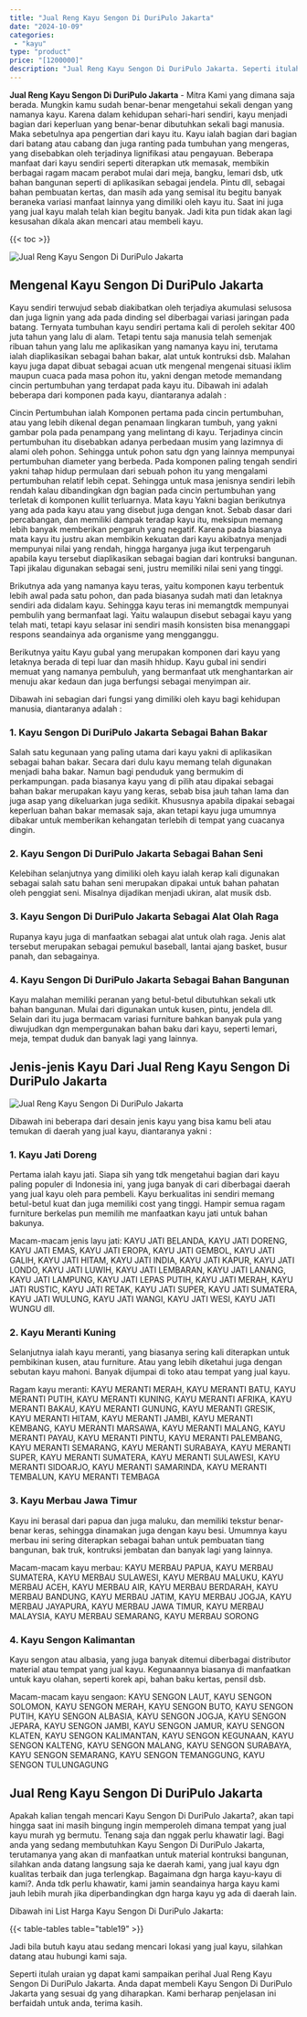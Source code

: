 ```yaml
---
title: "Jual Reng Kayu Sengon Di DuriPulo Jakarta"
date: "2024-10-09"
categories:
 - "kayu"
type: "product"
price: "[1200000]"
description: "Jual Reng Kayu Sengon Di DuriPulo Jakarta. Seperti itulah uraian yg dapat kami sampaikan perihal Jual Reng Kayu Sengon Di DuriPulo Jakarta. Anda dapat membel..."
---
```


**Jual Reng Kayu Sengon Di DuriPulo Jakarta** - Mitra Kami yang dimana saja berada. Mungkin kamu sudah benar-benar mengetahui sekali dengan yang namanya kayu. Karena dalam kehidupan sehari-hari sendiri, kayu menjadi bagian dari keperluan yang benar-benar dibutuhkan sekali bagi manusia. Maka sebetulnya apa pengertian dari kayu itu. Kayu ialah bagian dari bagian dari batang atau cabang dan juga ranting pada tumbuhan yang mengeras, yang disebabkan oleh terjadinya lignifikasi atau pengayuan. Beberapa manfaat dari kayu sendiri seperti diterapkan utk memasak, membikin berbagai ragam macam perabot mulai dari meja, bangku, lemari dsb, utk bahan bangunan seperti di aplikasikan sebagai jendela. Pintu dll, sebagai bahan pembuatan kertas, dan masih ada yang semisal itu begitu banyak beraneka variasi manfaat lainnya yang dimiliki oleh kayu itu. Saat ini juga yang jual kayu malah telah kian begitu banyak. Jadi kita pun tidak akan lagi kesusahan dikala akan mencari atau membeli kayu.

{{< toc >}}

![Jual Reng Kayu Sengon Di DuriPulo Jakarta](/images/kayu/kayu20.jpg)

## Mengenal Kayu Sengon Di DuriPulo Jakarta

Kayu sendiri terwujud sebab diakibatkan oleh terjadiya akumulasi selusosa dan juga lignin yang ada pada dinding sel diberbagai variasi jaringan pada batang. Ternyata tumbuhan kayu sendiri pertama kali di peroleh sekitar 400 juta tahun yang lalu di alam. Tetapi tentu saja manusia telah semenjak ribuan tahun yang lalu me aplikasikan yang namanya kayu ini, terutama ialah diaplikasikan sebagai bahan bakar, alat untuk kontruksi dsb. Malahan kayu juga dapat dibuat sebagai acuan utk mengenal mengenai situasi iklim maupun cuaca pada masa pohon itu, yakni dengan metode memandang cincin pertumbuhan yang terdapat pada kayu itu. Dibawah ini adalah beberapa dari komponen pada kayu, diantaranya adalah :

Cincin Pertumbuhan ialah Komponen pertama pada cincin pertumbuhan, atau yang lebih dikenal degan penamaan lingkaran tumbuh, yang yakni gambar pola pada penampang yang melintang di kayu. Terjadinya cincin pertumbuhan itu disebabkan adanya perbedaan musim yang lazimnya di alami oleh pohon. Sehingga untuk pohon satu dgn yang lainnya mempunyai pertumbuhan diameter yang berbeda. Pada komponen paling tengah sendiri yakni tahap hidup permulaan dari sebuah pohon itu yang mengalami pertumbuhan relatif lebih cepat. Sehingga untuk masa jenisnya sendiri lebih rendah kalau dibandingkan dgn bagian pada cincin pertumbuhan yang terletak di komponen kullit terluarnya. Mata kayu Yakni bagian berikutnya yang ada pada kayu atau yang disebut juga dengan knot. Sebab dasar dari percabangan, dan memiliki dampak teradap kayu itu, meksipun memang lebih banyak memberikan pengaruh yang negatif. Karena pada biasanya mata kayu itu justru akan membikin kekuatan dari kayu akibatnya menjadi mempunyai nilai yang rendah, hingga harganya juga ikut terpengaruh apabila kayu tersebut diaplikasikan sebagai bagian dari kontruksi bangunan. Tapi jikalau digunakan sebagai seni, justru memiliki nilai seni yang tinggi.

Brikutnya ada yang namanya kayu teras, yaitu komponen kayu terbentuk lebih awal pada satu pohon, dan pada biasanya sudah mati dan letaknya sendiri ada didalam kayu. Sehingga kayu teras ini memangtdk mempunyai pembulih yang bermanfaat lagi. Yaitu walaupun disebut sebagai kayu yang telah mati, tetapi kayu selasar ini sendiri masih konsisten bisa menanggapi respons seandainya ada organisme yang mengganggu.

Berikutnya yaitu Kayu gubal yang merupakan komponen dari kayu yang letaknya berada di tepi luar dan masih hhidup. Kayu gubal ini sendiri memuat yang namanya pembuluh, yang bermanfaat utk menghantarkan air menuju akar kedaun dan juga berfungsi sebagai menyimpan air.

Dibawah ini sebagian dari fungsi yang dimiliki oleh kayu bagi kehidupan manusia, diantaranya adalah :

### 1\. Kayu Sengon Di DuriPulo Jakarta Sebagai Bahan Bakar

Salah satu kegunaan yang paling utama dari kayu yakni di aplikasikan sebagai bahan bakar. Secara dari dulu kayu memang telah digunakan menjadi baha bakar. Namun bagi penduduk yang bermukim di perkampungan. pada biasanya kayu yang di pilih atau dipakai sebagai bahan bakar merupakan kayu yang keras, sebab bisa jauh tahan lama dan juga asap yang dikeluarkan juga sedikit. Khususnya apabila dipakai sebagai keperluan bahan bakar memasak saja, akan tetapi kayu juga umumnya dibakar untuk memberikan kehangatan terlebih di tempat yang cuacanya dingin.

### 2\. Kayu Sengon Di DuriPulo Jakarta Sebagai Bahan Seni

Kelebihan selanjutnya yang dimiliki oleh kayu ialah kerap kali digunakan sebagai salah satu bahan seni merupakan dipakai untuk bahan pahatan oleh penggiat seni. Misalnya dijadikan menjadi ukiran, alat musik dsb.

### 3\. Kayu Sengon Di DuriPulo Jakarta Sebagai Alat Olah Raga

Rupanya kayu juga di manfaatkan sebagai alat untuk olah raga. Jenis alat tersebut merupakan sebagai pemukul baseball, lantai ajang basket, busur panah, dan sebagainya.

### 4\. Kayu Sengon Di DuriPulo Jakarta Sebagai Bahan Bangunan

Kayu malahan memiliki peranan yang betul-betul dibutuhkan sekali utk bahan bangunan. Mulai dari digunakan untuk kusen, pintu, jendela dll. Selain dari itu juga bermacam variasi furniture bahkan banyak pula yang diwujudkan dgn mempergunakan bahan baku dari kayu, seperti lemari, meja, tempat duduk dan banyak lagi yang lainnya.

## Jenis-jenis Kayu Dari Jual Reng Kayu Sengon Di DuriPulo Jakarta

![Jual Reng Kayu Sengon Di DuriPulo Jakarta](/images/kayu/kayu8.jpg)

Dibawah ini beberapa dari desain jenis kayu yang bisa kamu beli atau temukan di daerah yang jual kayu, diantaranya yakni :

### 1\. Kayu Jati Doreng

Pertama ialah kayu jati. Siapa sih yang tdk mengetahui bagian dari kayu paling populer di Indonesia ini, yang juga banyak di cari diberbagai daerah yang jual kayu oleh para pembeli. Kayu berkualitas ini sendiri memang betul-betul kuat dan juga memiliki cost yang tinggi. Hampir semua ragam furniture berkelas pun memilih me manfaatkan kayu jati untuk bahan bakunya.

Macam-macam jenis layu jati: KAYU JATI BELANDA, KAYU JATI DORENG, KAYU JATI EMAS, KAYU JATI EROPA, KAYU JATI GEMBOL, KAYU JATI GALIH, KAYU JATI HITAM, KAYU JATI INDIA, KAYU JATI KAPUR, KAYU JATI LONDO, KAYU JATI LUWIH, KAYU JATI LEMBARAN, KAYU JATI LANANG, KAYU JATI LAMPUNG, KAYU JATI LEPAS PUTIH, KAYU JATI MERAH, KAYU JATI RUSTIC, KAYU JATI RETAK, KAYU JATI SUPER, KAYU JATI SUMATERA, KAYU JATI WULUNG, KAYU JATI WANGI, KAYU JATI WESI, KAYU JATI WUNGU dll.

### 2\. Kayu Meranti Kuning

Selanjutnya ialah kayu meranti, yang biasanya sering kali diterapkan untuk pembikinan kusen, atau furniture. Atau yang lebih diketahui juga dengan sebutan kayu mahoni. Banyak dijumpai di toko atau tempat yang jual kayu.

Ragam kayu meranti: KAYU MERANTI MERAH, KAYU MERANTI BATU, KAYU MERANTI PUTIH, KAYU MERANTI KUNING, KAYU MERANTI AFRIKA, KAYU MERANTI BAKAU, KAYU MERANTI GUNUNG, KAYU MERANTI GRESIK, KAYU MERANTI HITAM, KAYU MERANTI JAMBI, KAYU MERANTI KEMBANG, KAYU MERANTI MARSAWA, KAYU MERANTI MALANG, KAYU MERANTI PAYAU, KAYU MERANTI PINTU, KAYU MERANTI PALEMBANG, KAYU MERANTI SEMARANG, KAYU MERANTI SURABAYA, KAYU MERANTI SUPER, KAYU MERANTI SUMATERA, KAYU MERANTI SULAWESI, KAYU MERANTI SIDOARJO, KAYU MERANTI SAMARINDA, KAYU MERANTI TEMBALUN, KAYU MERANTI TEMBAGA

### 3\. Kayu Merbau Jawa Timur

Kayu ini berasal dari papua dan juga maluku, dan memiliki tekstur benar-benar keras, sehingga dinamakan juga dengan kayu besi. Umumnya kayu merbau ini sering diterapkan sebagai bahan untuk pembuatan tiang bangunan, bak truk, kontruksi jembatan dan banyak lagi yang lainnya.

Macam-macam kayu merbau: KAYU MERBAU PAPUA, KAYU MERBAU SUMATERA, KAYU MERBAU SULAWESI, KAYU MERBAU MALUKU, KAYU MERBAU ACEH, KAYU MERBAU AIR, KAYU MERBAU BERDARAH, KAYU MERBAU BANDUNG, KAYU MERBAU JATIM, KAYU MERBAU JOGJA, KAYU MERBAU JAYAPURA, KAYU MERBAU JAWA TIMUR, KAYU MERBAU MALAYSIA, KAYU MERBAU SEMARANG, KAYU MERBAU SORONG

### 4\. Kayu Sengon Kalimantan

Kayu sengon atau albasia, yang juga banyak ditemui diberbagai distributor material atau tempat yang jual kayu. Kegunaannya biasanya di manfaatkan untuk kayu olahan, seperti korek api, bahan baku kertas, pensil dsb.

Macam-macam kayu sengaon: KAYU SENGON LAUT, KAYU SENGON SOLOMON, KAYU SENGON MERAH, KAYU SENGON BUTO, KAYU SENGON PUTIH, KAYU SENGON ALBASIA, KAYU SENGON JOGJA, KAYU SENGON JEPARA, KAYU SENGON JAMBI, KAYU SENGON JAMUR, KAYU SENGON KLATEN, KAYU SENGON KALIMANTAN, KAYU SENGON KEGUNAAN, KAYU SENGON KALTENG, KAYU SENGON MALANG, KAYU SENGON SURABAYA, KAYU SENGON SEMARANG, KAYU SENGON TEMANGGUNG, KAYU SENGON TULUNGAGUNG

## Jual Reng Kayu Sengon Di DuriPulo Jakarta

Apakah kalian tengah mencari Kayu Sengon Di DuriPulo Jakarta?, akan tapi hingga saat ini masih bingung ingin memperoleh dimana tempat yang jual kayu murah yg bermutu. Tenang saja dan nggak perlu khawatir lagi. Bagi anda yang sedang membutuhkan Kayu Sengon Di DuriPulo Jakarta, terutamanya yang akan di manfaatkan untuk material kontruksi bangunan, silahkan anda datang langsung saja ke daerah kami, yang jual kayu dgn kualitas terbaik dan juga terlengkap. Bagaimana dgn harga kayu-kayu di kami?. Anda tdk perlu khawatir, kami jamin seandainya harga kayu kami jauh lebih murah jika diperbandingkan dgn harga kayu yg ada di daerah lain.

Dibawah ini List Harga Kayu Sengon Di DuriPulo Jakarta:

{{< table-tables table="table19" >}}

Jadi bila butuh kayu atau sedang mencari lokasi yang jual kayu, silahkan datang atau hubungi kami saja.

Seperti itulah uraian yg dapat kami sampaikan perihal Jual Reng Kayu Sengon Di DuriPulo Jakarta. Anda dapat membeli Kayu Sengon Di DuriPulo Jakarta yang sesuai dg yang diharapkan. Kami berharap penjelasan ini berfaidah untuk anda, terima kasih.
